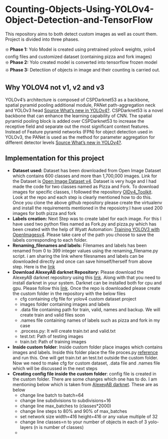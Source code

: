 # Counting-Objects-Using-YOLOv4-Object-Detection-and-TensorFlow
  
This repository aims to both detect custom images as well as count them. Project is divided into three phases. 

:sparkle:	**Phase 1:** Yolo Model is created using pretrained yolov4 weights, yolo4 config files and customized dataset (containing pizza and fork images)  
:sparkle:	 **Phase 2:** Yolo created model is converted into tensorflow frozen model  
:sparkle:	**Phase 3:** Detectiion of objects in image and their counting is carried out.  

## Why YOLOV4 not v1, v2 and v3  
YOLOv4’s architecture is composed of CSPDarknet53 as a backbone, spatial pyramid pooling additional module, PANet path-aggregation neck and YOLOv3 head [Source What’s new in YOLOv4?](https://towardsdatascience.com/whats-new-in-yolov4-323364bb3ad3). CSPDarknet53 is a novel backbone that can enhance the learning capability of CNN. The spatial pyramid pooling block is added over CSPDarknet53 to increase the receptive field and separate out the most significant context features. Instead of Feature pyramid networks (FPN) for object detection used in YOLOv3, the PANet is used as the method for parameter aggregation for different detector levels [Source What’s new in YOLOv4?](https://towardsdatascience.com/whats-new-in-yolov4-323364bb3ad3).   

## Implementation for this project  
* **Dataset used:** Dataset has been downloaded from Open Image Dataset which contains 600 classes and more than 1,700,000 images. Link for the Dataset is [Open Image Dataset v4](https://storage.googleapis.com/openimages/web/index.html). Dataset is very huge and I had made the code for two classes named as Pizza and Fork. To download images for specific classes, I followed the repository [OIDv4_Toolkit](https://github.com/EscVM/OIDv4_ToolKit). Look at the repo and each step is clearly mentioned how to do this. Once you clone the above github repository please create the virtualenv and install the requirements mentioned in the reposiotry.I have used 200 images for both pizza and fork 
* **Labels creation:** Next Step was to create label for each image. For this I have used two python files named as Fork.py and pizza.py which has been created with the help of Wyatt Automation: [Training YOLOV3 with OpenImagesv4](https://github.com/WyattAutomation/Train-YOLOv3-with-OpenImagesV4). Please take care of the path you choose to save the labels corresponding to each folder.  
* **Renaming_filenames and labels:** Filenames and labels has been renamed from 0 to 399 integer values using the renaming_filename.py script. i am sharing the link where filesnames and labels can be downloaded directly and once can save himself/herself from above step. Here is the [link](https://drive.google.com/drive/folders/1XGLrIRB16pdrV7VJ3t6c9HGfesu8rkPp?usp=sharing)  
* **Download AlexeyAB darknet Repository:** Please download the AlexeyAB darknet repository using this [link](https://github.com/AlexeyAB/darknet). Along with that you need to install darknet in your system. Darknet can be installed both for cpu and gpu. Please follow this [link](https://pjreddie.com/darknet/install/). Once the repo is downloaded  please create the custom folder in the repository with the below files  
   * cfg containing cfg file for yolov4 custom dataset project
   * images folder containing images and labels  
   * .data file containing path for train, valid, names and backup. We will create train and valid files soon    
   * .names file containing names of labels such as pizza and fork in my case
   * .process.py: It will create train.txt and valid.txt  
   * test.txt: Path of testing images  
   * train.txt: Path of training images  
* **Inside custom folder**: Inside custom folder place images which contains images and labels. Inside this folder place the file proces.py [reference](https://github.com/WyattAutomation/Train-YOLOv3-with-OpenImagesV4) and run this. One will get train.txt an test.txt outside the custom folder. Now we need to make cfg for custom dataset, .data file and .names file which will be discussed in the next steps  
* **Creating config file inside the custom folder**: config file is created in the custom folder. There are some changes which one has to do. I am mentioning below which is taken from [AlexeyAB darknet](https://github.com/AlexeyAB/darknet). These are as below  
   * change line batch to batch=64  
   * change line subdivisions to subdivisions=16  
   * change line max_batches to (classes*2000)  
   * change line steps to 80% and 90% of max_batches  
   * set network size width=416 height=416 or any value multiple of 32
   * change line classes=n to your number of objects in each of 3 yolo-layers (n is number of classes)
   * 











